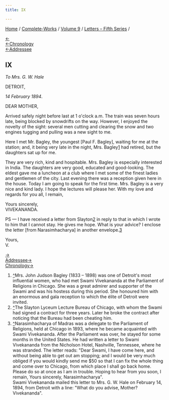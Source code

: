 ```yaml
---
title: IX

---
```

<div>

[Home](../../../index.htm) / [Complete-Works](../../complete_works.htm)
/ [Volume 9](../volume_9_contents.htm) / [Letters – Fifth
Series](letters_fifth_series_contents.htm) /

[←](008_mother.htm)  
[←Chronology](../../volume_8/epistles_fourth_series/015_diwanji_saheb.htm)  
[←Addressee](008_mother.htm)

## IX

*To Mrs. G. W. Hale*

DETROIT,

*14 February 1894*.

DEAR MOTHER,

Arrived safely night before last at 1 o'clock a.m. The train was seven
hours late, being blocked by snowdrifts on the way. However, I enjoyed
the novelty of the sight: several men cutting and clearing the snow and
two engines tugging and pulling was a new sight to me.

Here I met Mr. Bagley, the youngest \[Paul F. Bagley\], waiting for me
at the station; and, it being very late in the night, Mrs.
Bagley[1](#fn1) had retired, but the daughters sat up for me.

They are very rich, kind and hospitable. Mrs. Bagley is especially
interested in India. The daughters are very good, educated and
good-looking. The eldest gave me a luncheon at a club where I met some
of the finest ladies and gentlemen of the city. Last evening there was a
reception given here in the house. Today I am going to speak for the
first time. Mrs. Bagley is a very nice and kind lady. I hope the
lectures will please her. With my love and regards for you all, I
remain,

Yours sincerely,  
VIVEKANANDA.

PS — I have received a letter from Slayton[2](#fn2) in reply to that in
which I wrote to him that I cannot stay. He gives me hope. What is your
advice? I enclose the letter \[from Narasimhacharya\] in another
envelope.[3](#fn3)

  

Yours,  
V.

[→](010_mother.htm)  
[Addressee→](010_mother.htm)  
[Chronology→](010_mother.htm)

</div>

1.  [^](#fn1_1)Mrs. John Judson Bagley (1833 – 1898) was one of
    Detroit's most influential women, who had met Swami Vivekananda at
    the Parliament of Religions in Chicago. She was a great admirer and
    supporter of the Swami and was his hostess during this period. She
    honoured him with an enormous and gala reception to which the élite
    of Detroit were invited.
2.  [^](#fn2_1)The Slayton Lyceum Lecture Bureau of Chicago, with whom
    the Swami had signed a contract for three years. Later he broke the
    contract after noticing that the Bureau had been cheating him.
3.  [^](#fn3_1)Narasimhacharya of Madras was a delegate to the
    Parliament of Religions, held at Chicago in 1893, where he became
    acquainted with Swami Vivekananda. After the Parliament was over, he
    stayed for some months in the United States. He had written a letter
    to Swami Vivekananda from the Nicholson Hotel, Nashville, Tennessee,
    where he was stranded. The letter reads: "Dear Swami, I have come
    here, and without being able to get out am stopping; and I would be
    very much obliged if you would kindly send me $50 so that I can fix
    the whole thing and come over to Chicago, from which place I shall
    go back home. Please do so at once as I am in trouble. Hoping to
    hear from you soon, I remain, Yours sincerely, Narasimhacharya".  
    Swami Vivekananda mailed this letter to Mrs. G. W. Hale on February
    14, 1894, from Detroit with a line: "What do you advise, Mother?
    Vivekananda".  
